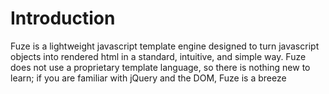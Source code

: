 # Introduction
Fuze is a lightweight javascript template engine designed to turn javascript objects into rendered html in a standard, intuitive, and simple way. Fuze does not use a proprietary template language, so there is nothing new to learn; if you are familiar with jQuery and the DOM, Fuze is a breeze